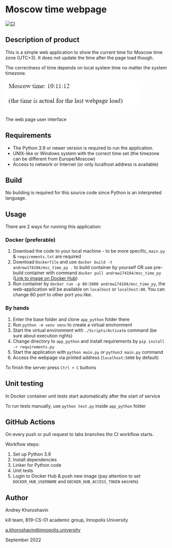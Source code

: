 # Moscow time webpage

[![CI](https://github.com/Andrew174194/DevOps_labs_F22/actions/workflows/main.yaml/badge.svg)](https://github.com/Andrew174194/DevOps_labs_F22/actions/workflows/main.yaml)

## Description of product
This is a simple web application to show the current time for Moscow time zone (UTC+3). It does not update the time after the page load though. 

The correctness of time depends on local system time no matter the system timezone.

![Screenshot](../DOCS/screenshot.png)

The web page user interface

## Requirements
- The Python 3.9 or newer version is required to run the application. 
- UNIX-like or Windows system with the correct time set (the timezone can be different from Europe/Moscow)
- Access to network or Internet (or only localhost address is available) 

## Build
No building is required for this source code since Python is an interpreted language.

## Usage
There are 2 ways for running this application:
### Docker (preferable)
1. Download the code to your local machine - to be more specific, `main.py` & `requirements.txt` are required
2. Download `Dockerfile` and use `docker build -t andrew174194/msc_time_py .` to build container by yourself OR
    use pre-build container with command `docker pull andrew174194/msc_time_py` ([Link to image on Docker Hub](https://hub.docker.com/r/andrew174194/msc_time_py))
3. Run container by `docker run -p 80:5000 andrew174194/msc_time_py`, the web-application will be available on `localhost` or `localhost:80`. You can change 80 port to other port you like.

### By hands
1. Enter the base folder and clone `app_python` folder there
2. Run `python -m venv venv` to create a virtual environment
3. Start the virtual environment with `./Scripts/Activate` command (be sure about execution rights)
4. Change directory to `app_python` and install requirements by `pip install -r requirements.py`
5. Start the application with `python main.py` or `python3 main.py` command
6. Access the webpage via printed address (`localhost:5000` by default)

To finish the server press `Ctrl + C` buttons

## Unit testing
In Docker container unit tests start automatically after the start of service

To run tests manually, use `python test.py` inside `app_python` folder

## GitHub Actions
On every push or pull request to labs branches the CI workflow starts. 

Workflow steps:
1) Set up Python 3.9
2) Install dependencies
3) Linker for Python code
4) Unit tests
5) Login to Docker Hub & push new image (pay attention to set `DOCKER_HUB_USERNAME` and `DOCKER_HUB_ACCESS_TOKEN` secrets)

## Author
Andrey Khoroshavin

kill team, B19-CS-01 academic group, Innopolis University

a.khoroshavin@innopolis.university


September 2022
